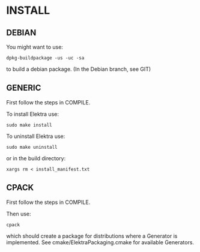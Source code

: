# INSTALL #


## DEBIAN ##

You might want to use:

	dpkg-buildpackage -us -uc -sa

to build a debian package.
(In the Debian branch, see GIT)


## GENERIC ##

First follow the steps in COMPILE.

To install Elektra use:

	sudo make install

To uninstall Elektra use:

	sudo make uninstall

or in the build directory:

	xargs rm < install_manifest.txt


## CPACK ##

First follow the steps in COMPILE.

Then use:

	cpack

which should create a package for distributions where a Generator is
implemented. See cmake/ElektraPackaging.cmake for available Generators.
